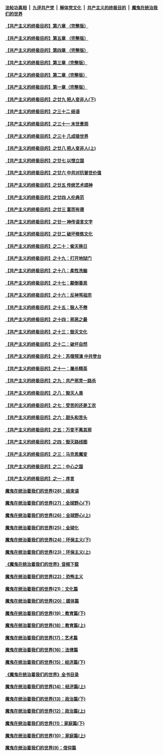 

####  [法轮功真相](../../../../basic/blob/master/README.md?t=06140331) &nbsp;|&nbsp; [九评共产党](../../../../9ping.md/blob/master/README.md?t=06140331) &nbsp;|&nbsp; [解体党文化](../../../../jtdwh.md/blob/master/README.md?t=06140331)  &nbsp;|&nbsp; [共产主义的终极目的](../../../../gczydzjmd.md/blob/master/README.md?t=06140331) &nbsp;|&nbsp; [魔鬼在统治我们的世界](../../../../mgztzwmdsj.md/blob/master/README.md?t=06140331) 

#### [【共产主义的终极目的】第六章 （完整版）](../pages/nsc422/n11428913.md?t=06140331) 

#### [【共产主义的终极目的】第五章 （完整版）](../pages/nsc422/n11428912.md?t=06140331) 

#### [【共产主义的终极目的】第四章 （完整版）](../pages/nsc422/n11428907.md?t=06140331) 

#### [【共产主义的终极目的】第三章（完整版）](../pages/nsc422/n11428848.md?t=06140331) 

#### [【共产主义的终极目的】第二章（完整版）](../pages/nsc422/n11428831.md?t=06140331) 

#### [【共产主义的终极目的】第一章（完整版）](../pages/nsc422/n11417651.md?t=06140331) 

#### [【共产主义的终极目的】之廿九 把人变非人(下)](../pages/nsc422/n11344140.md?t=06140331) 

#### [【共产主义的终极目的】之三十二 结语](../pages/nsc422/n11360535.md?t=06140331) 

#### [【共产主义的终极目的】之三十一 末世景观](../pages/nsc422/n11351129.md?t=06140331) 

#### [【共产主义的终极目的】之三十 几成狼世界](../pages/nsc422/n11348280.md?t=06140331) 

#### [【共产主义的终极目的】之廿八 把人变非人(上)](../pages/nsc422/n11340492.md?t=06140331) 

#### [【共产主义的终极目的】之廿七 以恨立国](../pages/nsc422/n11336944.md?t=06140331) 

#### [【共产主义的终极目的】之廿六 中共对抗普世价值](../pages/nsc422/n11324785.md?t=06140331) 

#### [【共产主义的终极目的】之廿五 传统艺术颂神](../pages/nsc422/n11296396.md?t=06140331) 

#### [【共产主义的终极目的】之廿四 人伦典范](../pages/nsc422/n11296397.md?t=06140331) 

#### [【共产主义的终极目的】之廿三 富而有德](../pages/nsc422/n11283598.md?t=06140331) 

#### [【共产主义的终极目的】之廿一 神传语言文字](../pages/nsc422/n11263265.md?t=06140331) 

#### [【共产主义的终极目的】之廿二 破坏修炼文化](../pages/nsc422/n11245728.md?t=06140331) 

#### [【共产主义的终极目的】之二十：偷天换日](../pages/nsc422/n11238846.md?t=06140331) 

#### [【共产主义的终极目的】之十九：打开地狱门](../pages/nsc422/n11206376.md?t=06140331) 

#### [【共产主义的终极目的】之十八：柔性洗脑](../pages/nsc422/n11199994.md?t=06140331) 

#### [【共产主义的终极目的】之十七：颠倒善恶](../pages/nsc422/n11179782.md?t=06140331) 

#### [【共产主义的终极目的】之十六：反神骂祖宗](../pages/nsc422/n11166798.md?t=06140331) 

#### [【共产主义的终极目的】之十五：毁人不倦](../pages/nsc422/n11166792.md?t=06140331) 

#### [【共产主义的终极目的】之十四：邪恶之最](../pages/nsc422/n11150249.md?t=06140331) 

#### [【共产主义的终极目的】之十三：毁灭文化](../pages/nsc422/n11135227.md?t=06140331) 

#### [【共产主义的终极目的】之十二：破坏自然](../pages/nsc422/n11135214.md?t=06140331) 

#### [【共产主义的终极目的】之十：苏俄预演 中共登台](../pages/nsc422/n11118424.md?t=06140331) 

#### [【共产主义的终极目的】之十一：屠杀精英](../pages/nsc422/n11118442.md?t=06140331) 

#### [【共产主义的终极目的】之九：共产邪灵一路杀](../pages/nsc422/n11114139.md?t=06140331) 

#### [【共产主义的终极目的】之八：毁灭人类](../pages/nsc422/n11108503.md?t=06140331) 

#### [【共产主义的终极目的】之七：受苦的还是工农](../pages/nsc422/n11101809.md?t=06140331) 

#### [【共产主义的终极目的】之六：甜头和苦头](../pages/nsc422/n11096971.md?t=06140331) 

#### [【共产主义的终极目的】之五：万变不离其邪](../pages/nsc422/n11091285.md?t=06140331) 

#### [【共产主义的终极目的】之四：毁灭路线图](../pages/nsc422/n11086284.md?t=06140331) 

#### [【共产主义的终极目的】之三：马克思魔变](../pages/nsc422/n11061941.md?t=06140331) 

#### [【共产主义的终极目的】之二：中心之国](../pages/nsc422/n11047728.md?t=06140331) 

#### [【共产主义的终极目的】之一：序言](../pages/nsc422/n11086077.md?t=06140331) 

#### [魔鬼在统治着我们的世界(28)：结束语](../pages/nsc422/n10936246.md?t=06140331) 

#### [魔鬼在统治着我们的世界(27)：全球野心(下)](../pages/nsc422/n10928319.md?t=06140331) 

#### [魔鬼在统治着我们的世界(26)：全球野心(上)](../pages/nsc422/n10900318.md?t=06140331) 

#### [魔鬼在统治着我们的世界(25)：全球化](../pages/nsc422/n10788205.md?t=06140331) 

#### [魔鬼在统治着我们的世界(24)：环保主义(下)](../pages/nsc422/n10695307.md?t=06140331) 

#### [魔鬼在统治着我们的世界(23)：环保主义(上)](../pages/nsc422/n10688613.md?t=06140331) 

#### [《魔鬼在统治着我们的世界》音频下载](../pages/nsc422/n10635553.md?t=06140331) 

#### [魔鬼在统治着我们的世界(22)：恐怖主义](../pages/nsc422/n10614727.md?t=06140331) 

#### [魔鬼在统治着我们的世界(21)：文化篇](../pages/nsc422/n10597706.md?t=06140331) 

#### [魔鬼在统治着我们的世界(20)：媒体篇](../pages/nsc422/n10586579.md?t=06140331) 

#### [魔鬼在统治着我们的世界(19)：教育篇(下)](../pages/nsc422/n10564808.md?t=06140331) 

#### [魔鬼在统治着我们的世界(18)：教育篇(上)](../pages/nsc422/n10526970.md?t=06140331) 

#### [魔鬼在统治着我们的世界(17)：艺术篇](../pages/nsc422/n10499093.md?t=06140331) 

#### [魔鬼在统治着我们的世界(16)：法律篇](../pages/nsc422/n10485969.md?t=06140331) 

#### [魔鬼在统治着我们的世界(15)：经济篇(下)](../pages/nsc422/n10469975.md?t=06140331) 

#### [《魔鬼在统治着我们的世界》全书目录](../pages/nsc422/n10464261.md?t=06140331) 

#### [魔鬼在统治着我们的世界(14)：经济篇(上)](../pages/nsc422/n10457370.md?t=06140331) 

#### [魔鬼在统治着我们的世界(13)：政治篇(下)](../pages/nsc422/n10448270.md?t=06140331) 

#### [魔鬼在统治着我们的世界(12)：政治篇(上)](../pages/nsc422/n10444576.md?t=06140331) 

#### [魔鬼在统治着我们的世界(11)：家庭篇(下)](../pages/nsc422/n10440961.md?t=06140331) 

#### [魔鬼在统治着我们的世界(10)：家庭篇(上)](../pages/nsc422/n10435448.md?t=06140331) 

#### [魔鬼在统治着我们的世界(9)：信仰篇](../pages/nsc422/n10432159.md?t=06140331) 

